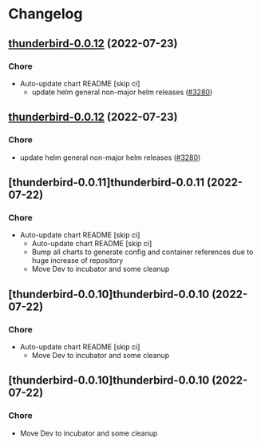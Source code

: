 # Changelog



## [thunderbird-0.0.12](https://github.com/truecharts/apps/compare/thunderbird-0.0.11...thunderbird-0.0.12) (2022-07-23)

### Chore

- Auto-update chart README [skip ci]
  - update helm general non-major helm releases ([#3280](https://github.com/truecharts/apps/issues/3280))




## [thunderbird-0.0.12](https://github.com/truecharts/apps/compare/thunderbird-0.0.11...thunderbird-0.0.12) (2022-07-23)

### Chore

- update helm general non-major helm releases ([#3280](https://github.com/truecharts/apps/issues/3280))




## [thunderbird-0.0.11]thunderbird-0.0.11 (2022-07-22)

### Chore

- Auto-update chart README [skip ci]
  - Auto-update chart README [skip ci]
  - Bump all charts to generate config and container references due to huge increase of repository
  - Move Dev to incubator and some cleanup




## [thunderbird-0.0.10]thunderbird-0.0.10 (2022-07-22)

### Chore

- Auto-update chart README [skip ci]
  - Move Dev to incubator and some cleanup




## [thunderbird-0.0.10]thunderbird-0.0.10 (2022-07-22)

### Chore

- Move Dev to incubator and some cleanup
